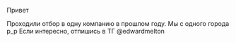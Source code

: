 Привет

Проходили отбор в одну компанию в прошлом году. Мы с одного города p_p
Если интересно, отпишись в ТГ @edwardmelton
